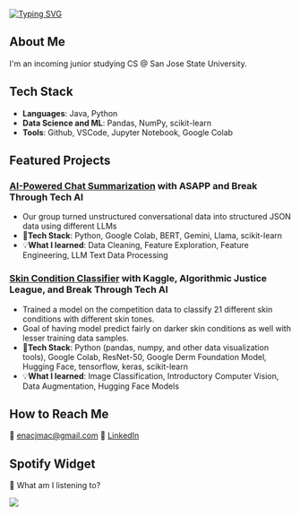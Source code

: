 [![Typing SVG](https://readme-typing-svg.demolab.com?font=Fira+Code&pause=1000&color=7CBD82&width=435&lines=Hi!+I'm+Ena+Macahiya+%F0%9F%91%8B)](https://git.io/typing-svg)
## About Me
I'm an incoming junior studying CS @ San Jose State University. 

## Tech Stack
- **Languages**: Java, Python
- **Data Science and ML**: Pandas, NumPy, scikit-learn
- **Tools**: Github, VSCode, Jupyter Notebook, Google Colab

## Featured Projects
### [AI-Powered Chat Summarization](https://github.com/megaDeathChav/asapp-project/tree/main) with ASAPP and Break Through Tech AI
- Our group turned unstructured conversational data into structured JSON data using different LLMs
- 🚀**Tech Stack**: Python, Google Colab, BERT, Gemini, Llama, scikit-learn
- 💡**What I learned**: Data Cleaning, Feature Exploration, Feature Engineering, LLM Text Data Processing
### [Skin Condition Classifier](https://github.com/enamacahiya/Equitable-AI-for-Derm-Competition) with Kaggle, Algorithmic Justice League, and Break Through Tech AI
- Trained a model on the competition data to classify 21 different skin conditions with different skin tones.
- Goal of having model predict fairly on darker skin conditions as well with lesser training data samples.
- 🚀**Tech Stack**: Python (pandas, numpy, and other data visualization tools), Google Colab, ResNet-50, Google Derm Foundation Model, Hugging Face, tensorflow, keras, scikit-learn
- 💡**What I learned**: Image Classification, Introductory Computer Vision, Data Augmentation, Hugging Face Models

## How to Reach Me
📧 enacjmac@gmail.com
💼 [LinkedIn](www.linkedin.com/in/ena-macahiya-615ba2218)

## Spotify Widget
🎵 What am I listening to? 

<img id="Spotify-now-playing-1"
          src="https://spotify-github-profile.kittinanx.com/api/view.svg?uid=_enam_&cover_image=true&theme=novatorem&show_offline=false&background_color=121212&interchange=false&bar_color=53b14f&bar_color_cover=false">
